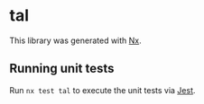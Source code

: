 # tal

This library was generated with [Nx](https://nx.dev).

## Running unit tests

Run `nx test tal` to execute the unit tests via [Jest](https://jestjs.io).
